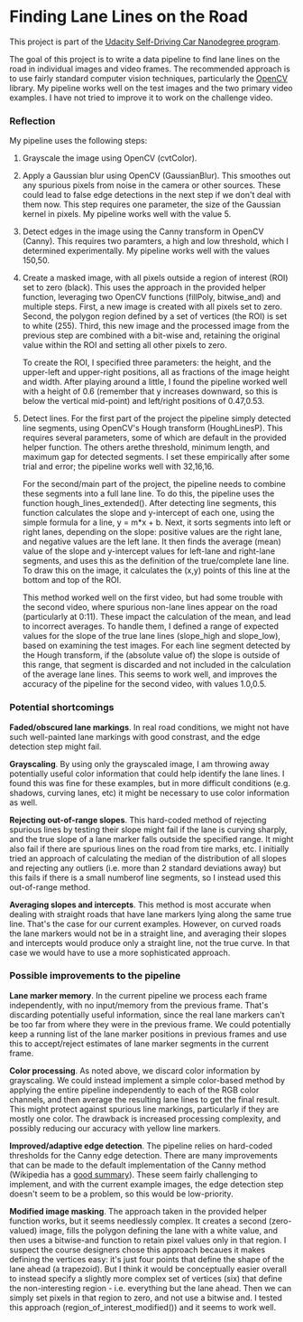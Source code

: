 # Finding Lane Lines on the Road

This project is part of the [Udacity Self-Driving Car Nanodegree program](https://github.com/udacity/CarND-LaneLines-P1).

The goal of this project is to write a data pipeline to find lane lines on the road in individual images and video frames. The recommended approach is to use fairly standard computer vision techniques, particularly the [OpenCV](http://opencv.org) library. My pipeline works well on the test images and the two primary video examples. I have not tried to improve it to work on the challenge video.

### Reflection

My pipeline uses the following steps:

1. Grayscale the image using OpenCV (cvtColor). 

2. Apply a Gaussian blur using OpenCV (GaussianBlur). This smoothes out any spurious pixels from noise in the camera or other sources. These could lead to false edge detections in the next step if we don't deal with them now. This step requires one parameter, the size of the Gaussian kernel in pixels. My pipeline works well with the value 5.

3. Detect edges in the image using the Canny transform in OpenCV (Canny). This requires two paramters, a high and low threshold, which I determined experimentally. My pipeline works well with the values 150,50.

4. Create a masked image, with all pixels outside a region of interest (ROI) set to zero (black). This uses the approach in the provided helper function, leveraging two OpenCV functions (fillPoly, bitwise_and) and multiple steps. First, a new image is created with all pixels set to zero. Second, the polygon region defined by a set of vertices (the ROI) is set to white (255). Third, this new image and the processed image from the previous step are combined with a bit-wise and, retaining the original value within the ROI and setting all other pixels to zero. 

	To create the ROI, I specified three parameters: the height, and the upper-left and upper-right positions, all as fractions of the image height and width. After playing around a little, I found the pipeline worked well with a height of 0.6 (remember that y increases downward, so this is below the vertical mid-point) and left/right positions of 0.47,0.53.

5. Detect lines. For the first part of the project the pipeline simply detected line segments, using OpenCV's Hough transform (HoughLinesP). This requires several parameters, some of which are default in the provided helper function. The others arethe threshold, minimum length, and maximum gap for detected segments. I set these empirically after some trial and error; the pipeline works well with 32,16,16.

	For the second/main part of the project, the pipeline needs to combine these segments into a full lane line. To do this, the pipeline uses the function hough_lines_extended(). After detecting line segments, this function calculates the slope and y-intercept of each one, using the simple formula for a line, y = m*x + b. Next, it sorts segments into left or right lanes, depending on the slope: positive values are the right lane, and negative values are the left lane. It then finds the average (mean) value of the slope and y-intercept values for left-lane and right-lane segments, and uses this as the definition of the true/complete lane line. To draw this on the image, it calculates the (x,y) points of this line at the bottom and top of the ROI.

	This method worked well on the first video, but had some trouble with the second video, where spurious non-lane lines appear on the road (particularly at 0:11). These impact the calculation of the mean, and lead to incorrect averages. To handle them, I defined a range of expected values for the slope of the true lane lines (slope_high and slope_low), based on examining the test images. For each line segment detected by the Hough transform, if the (absolute value of) the slope is outside of this range, that segment is discarded and not included in the calculation of the average lane lines. This seems to work well, and improves the accuracy of the pipeline for the second video, with values 1.0,0.5.

### Potential shortcomings

**Faded/obscured lane markings**. In real road conditions, we might not have such well-painted lane markings with good constrast, and the edge detection step might fail.

**Grayscaling**. By using only the grayscaled image, I am throwing away potentially useful color information that could help identify the lane lines. I found this was fine for these examples, but in more difficult conditions (e.g. shadows, curving lanes, etc) it might be necessary to use color information as well.

**Rejecting out-of-range slopes**. This hard-coded method of rejecting spurious lines by testing their slope might fail if the lane is curving sharply, and the true slope of a lane marker falls outside the specified range. It might also fail if there are spurious lines on the road from tire marks, etc. I initially tried an approach of calculating the median of the distribution of all slopes and rejecting any outliers (i.e. more than 2 standard deviations away) but this fails if there is a small numberof line segments, so I instead used this out-of-range method.

**Averaging slopes and intercepts**. This method is most accurate when dealing with straight roads that have lane markers lying along the same true line. That's the case for our current examples. However, on curved roads the lane markers would not be in a straight line, and averaging their slopes and intercepts would produce only a straight line, not the true curve. In that case we would have to use a more sophisticated approach.

### Possible improvements to the pipeline

**Lane marker memory**. In the current pipeline we process each frame independently, with no input/memory from the previous frame. That's discarding potentially useful information, since the real lane markers can't be too far from where they were in the previous frame. We could potentially keep a running list of the lane marker positions in previous frames and use this to accept/reject estimates of lane marker segments in the current frame.

**Color processing**. As noted above, we discard color information by grayscaling. We could instead implement a simple color-based method by applying the entire pipeline independently to each of the RGB color channels, and then average the resulting lane lines to get the final result. This might protect against spurious line markings, particularly if they are mostly one color. The drawback is increased processing complexity, and possibly reducing our accuracy with yellow line markers.

**Improved/adaptive edge detection**. The pipeline relies on hard-coded thresholds for the Canny edge detection. There are many improvements that can be made to the default implementation of the Canny method (Wikipedia has a [good summary](https://en.wikipedia.org/wiki/Otsu%27s_method)). These seem fairly challenging to implement, and with the current example images, the edge detection step doesn't seem to be a problem, so this would be low-priority.

**Modified image masking**. The approach taken in the provided helper function works, but it seems needlessly complex. It creates a second (zero-valued) image, fills the polygon defining the lane with a white value, and then uses a bitwise-and function to retain pixel values only in that region. I suspect the course designers chose this approach becaues it makes defining the vertices easy: it's just four points that define the shape of the lane ahead (a trapezoid). But I think it would be conceptually easier overall to instead specify a slightly more complex set of vertices (six) that define the non-interesting region - i.e. everything but the lane ahead. Then we can simply set pixels in that region to zero, and not use a bitwise and. I tested this approach (region_of_interest_modified()) and it seems to work well.
